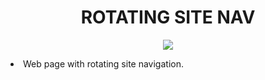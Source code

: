 
<h1 align="center">
ROTATING SITE NAV
</h1>
<p align="center">
<img src ="https://media.giphy.com/media/v1.Y2lkPTc5MGI3NjExNjU5ZjlmOTZlN2UxNDBkYmE5YzNhZDIzNzlmMGJkYjM4MGZiYWNlYyZjdD1n/B0AQWAk2HH78EnYQfT/giphy.gif">

<br>

<div style="display: inline-block; text-align: left;">
<li> Web page with rotating site navigation. 
</li>
</div>
